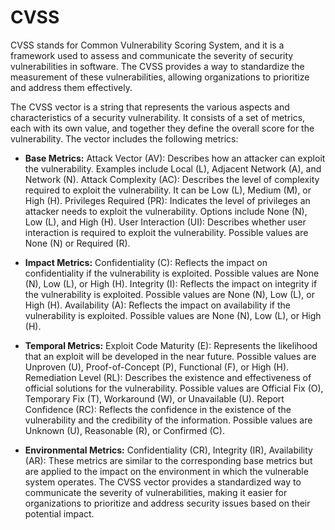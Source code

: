 # CVSS

CVSS stands for Common Vulnerability Scoring System, and it is a framework used to assess and communicate the severity of security vulnerabilities in software. The CVSS provides a way to standardize the measurement of these vulnerabilities, allowing organizations to prioritize and address them effectively.

The CVSS vector is a string that represents the various aspects and characteristics of a security vulnerability. It consists of a set of metrics, each with its own value, and together they define the overall score for the vulnerability. The vector includes the following metrics:

- **Base Metrics:**
Attack Vector (AV): Describes how an attacker can exploit the vulnerability. Examples include Local (L), Adjacent Network (A), and Network (N).
Attack Complexity (AC): Describes the level of complexity required to exploit the vulnerability. It can be Low (L), Medium (M), or High (H).
Privileges Required (PR): Indicates the level of privileges an attacker needs to exploit the vulnerability. Options include None (N), Low (L), and High (H).
User Interaction (UI): Describes whether user interaction is required to exploit the vulnerability. Possible values are None (N) or Required (R).

- **Impact Metrics:**
Confidentiality (C): Reflects the impact on confidentiality if the vulnerability is exploited. Possible values are None (N), Low (L), or High (H).
Integrity (I): Reflects the impact on integrity if the vulnerability is exploited. Possible values are None (N), Low (L), or High (H).
Availability (A): Reflects the impact on availability if the vulnerability is exploited. Possible values are None (N), Low (L), or High (H).

- **Temporal Metrics:**
Exploit Code Maturity (E): Represents the likelihood that an exploit will be developed in the near future. Possible values are Unproven (U), Proof-of-Concept (P), Functional (F), or High (H).
Remediation Level (RL): Describes the existence and effectiveness of official solutions for the vulnerability. Possible values are Official Fix (O), Temporary Fix (T), Workaround (W), or Unavailable (U).
Report Confidence (RC): Reflects the confidence in the existence of the vulnerability and the credibility of the information. Possible values are Unknown (U), Reasonable (R), or Confirmed (C).

- **Environmental Metrics:**
Confidentiality (CR), Integrity (IR), Availability (AR): These metrics are similar to the corresponding base metrics but are applied to the impact on the environment in which the vulnerable system operates.
The CVSS vector provides a standardized way to communicate the severity of vulnerabilities, making it easier for organizations to prioritize and address security issues based on their potential impact.
